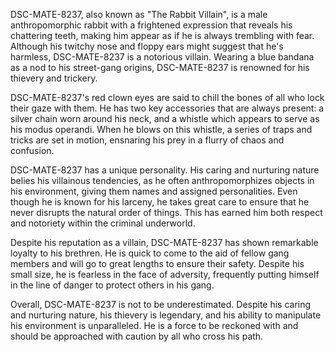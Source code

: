 DSC-MATE-8237, also known as "The Rabbit Villain", is a male anthropomorphic rabbit with a frightened expression that reveals his chattering teeth, making him appear as if he is always trembling with fear. Although his twitchy nose and floppy ears might suggest that he's harmless, DSC-MATE-8237 is a notorious villain. Wearing a blue bandana as a nod to his street-gang origins, DSC-MATE-8237 is renowned for his thievery and trickery. 

DSC-MATE-8237's red clown eyes are said to chill the bones of all who lock their gaze with them. He has two key accessories that are always present: a silver chain worn around his neck, and a whistle which appears to serve as his modus operandi. When he blows on this whistle, a series of traps and tricks are set in motion, ensnaring his prey in a flurry of chaos and confusion.

DSC-MATE-8237 has a unique personality. His caring and nurturing nature belies his villainous tendencies, as he often anthropomorphizes objects in his environment, giving them names and assigned personalities. Even though he is known for his larceny, he takes great care to ensure that he never disrupts the natural order of things. This has earned him both respect and notoriety within the criminal underworld. 

Despite his reputation as a villain, DSC-MATE-8237 has shown remarkable loyalty to his brethren. He is quick to come to the aid of fellow gang members and will go to great lengths to ensure their safety. Despite his small size, he is fearless in the face of adversity, frequently putting himself in the line of danger to protect others in his gang.

Overall, DSC-MATE-8237 is not to be underestimated. Despite his caring and nurturing nature, his thievery is legendary, and his ability to manipulate his environment is unparalleled. He is a force to be reckoned with and should be approached with caution by all who cross his path.